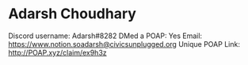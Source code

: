 # Adarsh Choudhary

Discord username: Adarsh#8282
DMed a POAP: Yes
Email: https://www.notion.soadarsh@civicsunplugged.org
Unique POAP Link: http://POAP.xyz/claim/ex9h3z